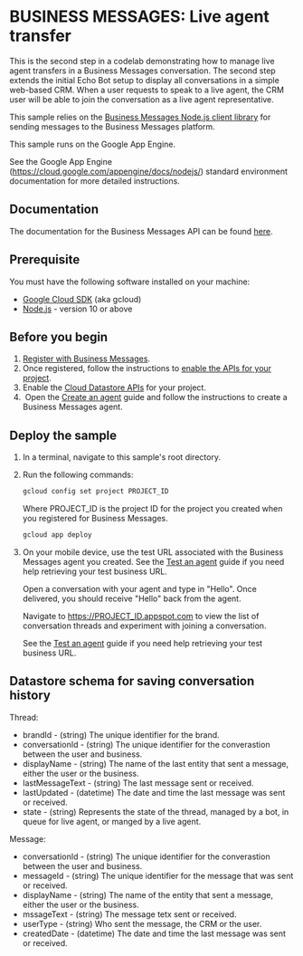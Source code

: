# BUSINESS MESSAGES: Live agent transfer

This is the second step in a codelab demonstrating how to manage live agent transfers in a Business Messages conversation. The second step extends the initial Echo Bot setup to display all conversations in a simple web-based CRM. When a user requests to speak to a live agent, the CRM user will be able to join the conversation as a live agent representative.

This sample relies on the [Business Messages Node.js client library](https://github.com/google-business-communications/nodejs-businessmessages) for sending messages to the Business Messages platform.

This sample runs on the Google App Engine.

See the Google App Engine (https://cloud.google.com/appengine/docs/nodejs/) standard environment documentation for more detailed instructions.

## Documentation

The documentation for the Business Messages API can be found [here](https://developers.google.com/business-communications/business-messages/reference/rest).

## Prerequisite

You must have the following software installed on your machine:

* [Google Cloud SDK](https://cloud.google.com/sdk/) (aka gcloud)
* [Node.js](https://nodejs.org/en/) - version 10 or above

## Before you begin

1.  [Register with Business Messages](https://developers.google.com/business-communications/business-messages/guides/set-up/register).
1.  Once registered, follow the instructions to [enable the APIs for your project](https://developers.google.com/business-communications/business-messages/guides/set-up/register#enable-api).
1.  Enable the [Cloud Datastore APIs](https://cloud.google.com/datastore/docs/activate) for your project.
1.  Open the [Create an agent](https://developers.google.com/business-communications/business-messages/guides/set-up/agent)
guide and follow the instructions to create a Business Messages agent.

## Deploy the sample

1.  In a terminal, navigate to this sample's root directory.

1.  Run the following commands:

    ```bash
    gcloud config set project PROJECT_ID
    ```

    Where PROJECT_ID is the project ID for the project you created when you registered for Business Messages.

    ```bash
    gcloud app deploy
    ```

1.  On your mobile device, use the test URL associated with the
    Business Messages agent you created. See the
    [Test an agent](https://developers.google.com/business-communications/business-messages/guides/set-up/agent#test-agent) guide if you need help retrieving your test business URL.

    Open a conversation with your agent
    and type in "Hello". Once delivered, you should receive "Hello" back
    from the agent.

    Navigate to https://PROJECT_ID.appspot.com to view the list of conversation
    threads and experiment with joining a conversation.

    See the [Test an agent](https://developers.google.com/business-communications/business-messages/guides/set-up/agent#test-agent) guide if you need help retrieving your test business URL.

## Datastore schema for saving conversation history

Thread:
* brandId - (string) The unique identifier for the brand.
* conversationId - (string) The unique identifier for the converastion between the user and business.
* displayName - (string) The name of the last entity that sent a message, either the user or the business.
* lastMessageText - (string) The last message sent or received.
* lastUpdated - (datetime) The date and time the last message was sent or received. 
* state - (string) Represents the state of the thread, managed by a bot, in queue for live agent, or manged by a live agent.

Message:
* conversationId - (string) The unique identifier for the converastion between the user and business.
* messageId - (string) The unique identifier for the message that was sent or received.
* displayName - (string) The name of the  entity that sent a message, either the user or the business.
* mssageText - (string) The message tetx sent or received.
* userType - (string) Who sent the message, the CRM or the user.
* createdDate - (datetime) The date and time the last message was sent or received.